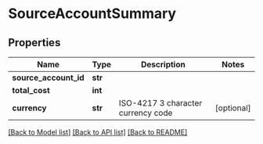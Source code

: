 # SourceAccountSummary

## Properties
Name | Type | Description | Notes
------------ | ------------- | ------------- | -------------
**source_account_id** | **str** |  | 
**total_cost** | **int** |  | 
**currency** | **str** | ISO-4217 3 character currency code | [optional] 

[[Back to Model list]](../README.md#documentation-for-models) [[Back to API list]](../README.md#documentation-for-api-endpoints) [[Back to README]](../README.md)


